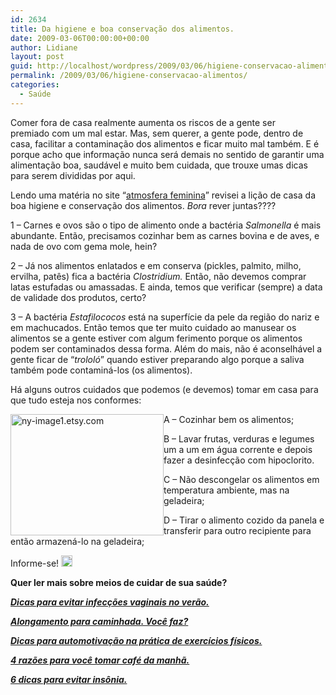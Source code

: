 ```yaml
---
id: 2634
title: Da higiene e boa conservação dos alimentos.
date: 2009-03-06T00:00:00+00:00
author: Lidiane
layout: post
guid: http://localhost/wordpress/2009/03/06/higiene-conservacao-alimentos/
permalink: /2009/03/06/higiene-conservacao-alimentos/
categories:
  - Saúde
---
```

Comer fora de casa realmente aumenta os riscos de a gente ser premiado com um mal estar. Mas, sem querer, a gente pode, dentro de casa, facilitar a contaminação dos alimentos e ficar muito mal também. E é porque acho que informação nunca será demais no sentido de garantir uma alimentação boa, saudável e muito bem cuidada, que trouxe umas dicas para serem divididas por aqui.

Lendo uma matéria no site “<a href="http://www.atmosferafeminina.com.br/" target="_blank">atmosfera feminina</a>” revisei a lição de casa da boa higiene e conservação dos alimentos. _Bora_ rever juntas????[](http://www.trololodemulher.com.br/blog/wp-content/uploads/2009/03/clip-image00184.gif)

1 – Carnes e ovos são o tipo de alimento onde a bactéria _Salmonella_ é mais abundante. Então, precisamos cozinhar bem as carnes bovina e de aves, e nada de ovo com gema mole, hein?[](http://www.trololodemulher.com.br/blog/wp-content/uploads/2009/03/clip-image001104.gif)

2 – Já nos alimentos enlatados e em conserva (pickles, palmito, milho, ervilha, patês) fica a bactéria _Clostridium._ Então, não devemos comprar latas estufadas ou amassadas. E ainda, temos que verificar (sempre) a data de validade dos produtos, certo?[](http://www.trololodemulher.com.br/blog/wp-content/uploads/2009/03/clip-image001123.gif)

3 – A bactéria _Estafilococos_ está na superfície da pele da região do nariz e em machucados. Então temos que ter muito cuidado ao manusear os alimentos se a gente estiver com algum ferimento porque os alimentos podem ser contaminados dessa forma. Além do mais, não é aconselhável a gente ficar de “_trololó_” quando estiver preparando algo porque a saliva também pode contaminá-los (os alimentos).[](http://www.trololodemulher.com.br/blog/wp-content/uploads/2009/03/clip-image001143.gif)

Há alguns outros cuidados que podemos (e devemos) tomar em casa para que tudo esteja nos conformes:

 <img style="display: inline; margin-left: 0; margin-right: 0;" title="ny-image1.etsy.com" src="http://ny-image1.etsy.com/il_430xN.49504729.jpg" alt="ny-image1.etsy.com" width="245" height="194" align="left" />A – Cozinhar bem os alimentos;

B – Lavar frutas, verduras e legumes um a um em água corrente e depois fazer a desinfecção com hipoclorito.

C – Não descongelar os alimentos em temperatura ambiente, mas na geladeira;

D – Tirar o alimento cozido da panela e transferir para outro recipiente para então armazená-lo na geladeira;

Informe-se! [<img style="display: inline;" title="clip_image001[16]" src="http://www.trololodemulher.com.br/blog/wp-content/uploads/2009/03/clip-image00116-thumb1.gif" alt="clip_image001[16]" width="18" height="18" />](http://www.trololodemulher.com.br/blog/wp-content/uploads/2009/03/clip-image001161.gif)

**Quer ler mais sobre meios de cuidar de sua saúde?**

**_<a href="http://www.trololodemulher.com.br/2010/03/19/dicas-para-evitar-infeccoes-vaginais-neste-verao/" target="_self">Dicas para evitar infecções vaginais no verão.</a>_**

**_<a href="http://www.trololodemulher.com.br/2010/03/05/alongamento-caminhada/" target="_self">Alongamento para caminhada. Você faz?</a>_**

**_<a href="http://www.trololodemulher.com.br/2009/12/28/dicas-para-automotivacao-na-pratica-de-exercicios-fisicos/" target="_self">Dicas para automotivação na prática de exercícios físicos.</a>_**

**_<a href="http://www.trololodemulher.com.br/2009/02/07/dieta-2/" target="_self">4 razões para você tomar café da manhã.</a>_**

**_<a href="http://www.trololodemulher.com.br/2009/01/29/insonia/" target="_self">6 dicas para evitar insônia.</a>_**